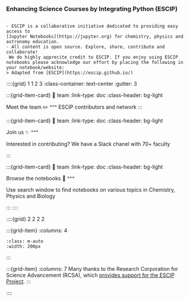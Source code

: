 ### Enhancing Science Courses by Integrating Python (ESCIP)

```{admonition} What is ESCIP about?

- ESCIP is a collaborative initiative dedicated to providing easy access to
[Jupyter Notebooks](https://jupyter.org) for chemistry, physics and
astronomy education. 
- All content is open source. Explore, share, contribute and collaborate!
 We do highly apprecite credit to ESCIP. If you enjoy using ESCIP notebooks please acknowledge our effort by placing the following in your notebook/website:
> Adapted from [ESCIP](https://escip.github.io/)
```

::::{grid} 1 1 2 3
:class-container: text-center
:gutter: 3

:::{grid-item-card}
:link: team
:link-type: doc
:class-header: bg-light

Meet the team ✏️
^^^
ESCIP contributors and network
:::

:::{grid-item-card}
:link: team
:link-type: doc
:class-header: bg-light

Join us ✨
^^^

Interested in contributing? We have a Slack chanel with 70+ faculty

:::

:::{grid-item-card}
:link: team
:link-type: doc
:class-header: bg-light

Browse the notebooks 🚀
^^^

Use search window to find notebooks on various topics in Chemistry, Physics and Biology

:::
::::



::::{grid} 2 2 2 2

:::{grid-item}
:columns: 4

```{image} https://rescorp.org/imgs/rcsa_logo.png
:class: m-auto
:width: 200px
```

:::

:::{grid-item}
:columns: 7
Many thanks to the Research Corporation for Science Advancement (RCSA), which [provides support for the ESCIP Project](https://rescorp.org/).
:::

::::
